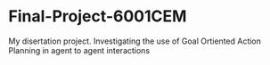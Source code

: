 # Final-Project-6001CEM
My disertation project. Investigating the use of Goal Ortiented Action Planning in agent to agent interactions
